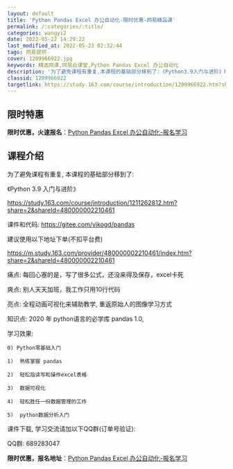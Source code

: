 ```yaml
---
layout: default
title: 'Python Pandas Excel 办公自动化-限时优惠-网易精品课'
permalink: /:categories/:title/
categories: wangyi2
date: 2022-05-22 14:29:22
last_modified_at: 2022-05-23 02:32:44
tags: 网易提供
cover: 1209966922.jpg
keywords: 精选网课,网易云课堂,Python Pandas Excel 办公自动化
description: '为了避免课程有重复,本课程的基础部分移到了:《Python3.9入门与进阶》https://study.163.com/'
classid: 1209966922
targetlink: https://study.163.com/course/introduction/1209966922.htm?share=1&shareId=1025206652&utm_campaign=share&utm_medium=iphoneShare&utm_source=&utm_u=1025206652
---
```


## 限时特惠

**限时优惠，火速报名**：[Python Pandas Excel 办公自动化-报名学习](https://study.163.com/course/introduction/1209966922.htm?share=1&shareId=1025206652&utm_campaign=share&utm_medium=iphoneShare&utm_source=&utm_u=1025206652)

## 课程介绍

为了避免课程有重复, 本课程的基础部分移到了:

《Python 3.9 入门与进阶》

https://study.163.com/course/introduction/1211262812.htm?share=2&shareId=480000002210461



课件和代码: https://gitee.com/yikogd/pandas



建议使用以下地址下单(不扣平台费)

https://m.study.163.com/provider/480000002210461/index.htm?share=2&shareId=480000002210461



痛点: 每回心塞的是，写了很多公式，还没来得及保存，excel卡死

爽点: 别人天天加班，我工作只用10行代码

亮点: 全程动画可视化来辅助教学, 重返原始人的图像学习方式

知识点: 2020 年 python语言的必学库 pandas 1.0, 

学习效果:  

    0) Python零基础入门

    1)  熟练掌握 pandas 

    2)  轻松指读写和操作excel表格

    3)  数据可视化

    4)  轻松胜任一份数据管理的工作

    5)  python数据分析入门

课件下载, 学习交流请加以下QQ群(订单号验证):

QQ群:  689283047

**限时优惠，报名地址**：[Python Pandas Excel 办公自动化-报名学习](https://study.163.com/course/introduction/1209966922.htm?share=1&shareId=1025206652&utm_campaign=share&utm_medium=iphoneShare&utm_source=&utm_u=1025206652)

